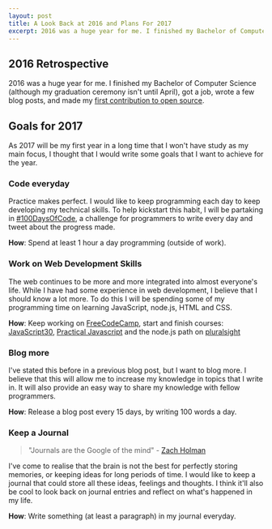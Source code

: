```yaml
---
layout: post
title: A Look Back at 2016 and Plans For 2017
excerpt: 2016 was a huge year for me. I finished my Bachelor of Computer Science (although my graduation ceremony isn't until April), got a job, wrote a few blog posts, and made my first contribution to open source.
---
```


## 2016 Retrospective
2016 was a huge year for me. I finished my Bachelor of Computer Science (although
my graduation ceremony isn't until April), got a job, wrote a few blog posts, and 
made my [first contribution to open source](https://github.com/EasyBatch/easybatch-framework/pull/258). 

## Goals for 2017
As 2017 will be my first year in a long time that I won't have study as my main
focus, I thought that I would write some goals that I want to achieve for the
year. 

### Code everyday
Practice makes perfect. I would like to keep programming each day to keep
developing my technical skills. To help kickstart this habit, I will be
partaking in
[#100DaysOfCode](https://medium.freecodecamp.com/start-2017-with-the-100daysofcode-improved-and-updated-18ce604b237b), a challenge for programmers to write every day and tweet about the progress made.


**How**: Spend at least 1 hour a day programming (outside of work). 

### Work on Web Development Skills
The web continues to be more and more integrated into almost everyone's life. While 
I have had some experience in web development, I believe that I should know a lot more. To 
do this I will be spending some of my programming time on learning 
JavaScript, node.js, HTML and CSS.

**How**: Keep working on [FreeCodeCamp](https://www.freecodecamp.com), start and finish courses:
[JavaScript30](https://javascript30.com/), [Practical
Javascript](https://watchandcode.com/p/practical-javascript) and the node.js
path on [pluralsight](https://app.pluralsight.com/paths/skills/node-js)

### Blog more

I've stated this before in a previous blog post, but I want to blog more. I
believe that this will allow me to increase my knowledge in topics that I write
in. It will also provide an easy way to share my knowledge with fellow
programmers. 

**How**: Release a blog post every 15 days, by writing 100 words a day. 

### Keep a Journal

> "Journals are the Google of the mind" - [Zach Holman](https://zachholman.com/posts/keeping-a-journal/)

I've come to realise that the brain is not the best for perfectly storing memories, or
keeping ideas for long periods of time. I would like to keep a journal that
could store all these ideas, feelings and thoughts. I think it'll also be cool
to look back on journal entries and reflect on what's happened in my life.

**How**: Write something (at least a paragraph) in my journal everyday.
